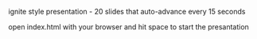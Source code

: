 ignite style presentation - 20 slides that auto-advance every 15 seconds

open index.html with your browser and hit space to start the presantation
